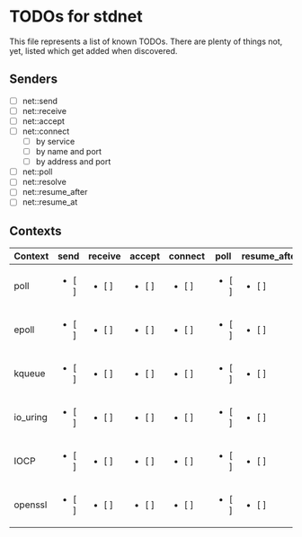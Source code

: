 # TODOs for stdnet

This file represents a list of known TODOs. There are plenty
of things not, yet, listed which get added when discovered.

## Senders

- [ ] net::send
- [ ] net::receive
- [ ] net::accept
- [ ] net::connect
    - [ ] by service
    - [ ] by name and port
    - [ ] by address and port
- [ ] net::poll
- [ ] net::resolve
- [ ] net::resume_after
- [ ] net::resume_at

## Contexts

| Context  | send | receive | accept | connect | poll | resume_after |
| -------- | ---- | ------- | ------ | ------- | ---- | ------------ |
| poll     | <ul><li>[ ] </li></ul> | <ul><li>[ ] </li></ul> | <ul><li>[ ] </li></ul> | <ul><li>[ ] </li></ul> | <ul><li>[ ] </li></ul> | <ul><li>[ ] </li></ul> |
| epoll    | <ul><li>[ ] </li></ul> | <ul><li>[ ] </li></ul> | <ul><li>[ ] </li></ul> | <ul><li>[ ] </li></ul> | <ul><li>[ ] </li></ul> | <ul><li>[ ] </li></ul> |
| kqueue   | <ul><li>[ ] </li></ul> | <ul><li>[ ] </li></ul> | <ul><li>[ ] </li></ul> | <ul><li>[ ] </li></ul> | <ul><li>[ ] </li></ul> | <ul><li>[ ] </li></ul> |
| io_uring | <ul><li>[ ] </li></ul> | <ul><li>[ ] </li></ul> | <ul><li>[ ] </li></ul> | <ul><li>[ ] </li></ul> | <ul><li>[ ] </li></ul> | <ul><li>[ ] </li></ul> |
| IOCP     | <ul><li>[ ] </li></ul> | <ul><li>[ ] </li></ul> | <ul><li>[ ] </li></ul> | <ul><li>[ ] </li></ul> | <ul><li>[ ] </li></ul> | <ul><li>[ ] </li></ul> |
| openssl  | <ul><li>[ ] </li></ul> | <ul><li>[ ] </li></ul> | <ul><li>[ ] </li></ul> | <ul><li>[ ] </li></ul> | <ul><li>[ ] </li></ul> | <ul><li>[ ] </li></ul> |
